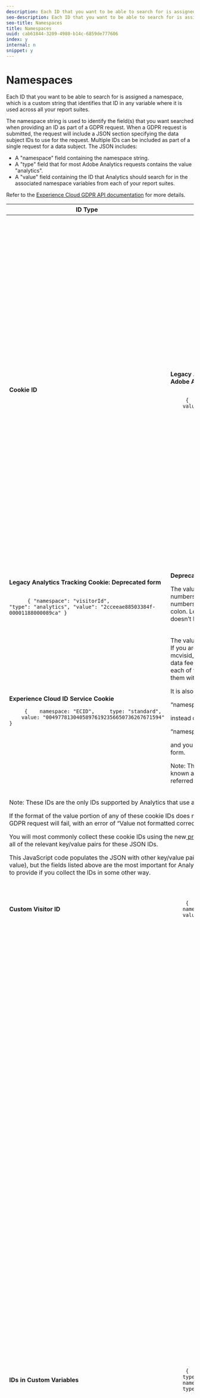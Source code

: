 ```yaml
---
description: Each ID that you want to be able to search for is assigned a namespace, which is a custom string that identifies that ID in any variable where it is used across all your report suites.
seo-description: Each ID that you want to be able to search for is assigned a namespace, which is a custom string that identifies that ID in any variable where it is used across all your report suites.
seo-title: Namespaces
title: Namespaces
uuid: cab61844-3209-4980-b14c-6859de777606
index: y
internal: n
snippet: y
---
```


# Namespaces

Each ID that you want to be able to search for is assigned a namespace, which is a custom string that identifies that ID in any variable where it is used across all your report suites.

The namespace string is used to identify the field(s) that you want searched when providing an ID as part of a GDPR request. When a GDPR request is submitted, the request will include a JSON section specifying the data subject IDs to use for the request. Multiple IDs can be included as part of a single request for a data subject. The JSON includes:

* A "namespace" field containing the namespace string. 
* A "type" field that for most Adobe Analytics requests contains the value "analytics". 
* A "value" field containing the ID that Analytics should search for in the associated namespace variables from each of your report suites.

Refer to the [Experience Cloud GDPR API documentation](https://www.adobe.io/apis/cloudplatform/gdpr/docs/alldocs.html#!api-specification/markdown/narrative/gdpr/use-cases/gdpr-api-overview.md) for more details. 

<table id="table_A32B4BD12A26447C8A09928B246B4AE0"> 
 <thead> 
  <tr> 
   <th colname="col1" class="entry"> ID Type </th> 
   <th colname="col2" class="entry"> Code Sample </th> 
   <th colname="col3" class="entry"> Notes </th> 
  </tr>
 </thead>
 <tbody> 
  <tr> 
   <td colname="col1" morerows="3"> <p><b>Cookie ID</b> </p> </td> 
   <td colname="col2"> <p><b>Legacy Analytics Tracking Cookie, also known as the Adobe Analytics ID (AAID):</b> </p> 
    <code>
     {&nbsp;&nbsp;&nbsp;&nbsp;namespace:&nbsp;"AAID",&nbsp;&nbsp;&nbsp;&nbsp;type:&nbsp;"standard", &nbsp;&nbsp;&nbsp;&nbsp;value:&nbsp;"2CCEEAE88503384F-1188000089CA"}
    </code> </td> 
   <td colname="col3"> <p>The value must be specified as two hexadecimal numbers separate by a dash. All hexadecimal digits that are alphabetic characters must be specified using upper case. The hexadecimal values should not have any leading zeros (note the difference from the same value specified in the deprecated form, where the leading zeros are required). </p> <p>It is also acceptable to use: </p> <p>“namespaceId”: 10 </p> <p>instead of or in addition to </p> <p>“namespace”: “AAID” </p> <p>and you may see some other Adobe products use that form. </p> </td> 
  </tr> 
  <tr> 
   <td colname="col2"> <p><b>Legacy Analytics Tracking Cookie: Deprecated form</b> </p> 
    <code>
     &nbsp;{ "namespace":&nbsp;"visitorId", "type":&nbsp;"analytics", "value": "2cceeae88503384f-00001188000089ca" }
    </code> </td> 
   <td colname="col3"> <p><b>Deprecated form:</b> </p> <p>The value should be specified as two 16-digit hexadecimal numbers or as two 19-digit decimal numbers. The numbers should be separated by a dash, underscore or colon. Leading zeros should be added if either number doesn’t have enough digits. </p> </td> 
  </tr> 
  <tr> 
   <td colname="col2"> <p><b>Experience Cloud ID Service Cookie</b> </p> 
    <code>     {&nbsp;&nbsp;&nbsp;&nbsp;namespace:&nbsp;"ECID", &nbsp;&nbsp;&nbsp;&nbsp;type:&nbsp;"standard", &nbsp;&nbsp;&nbsp;&nbsp;value:&nbsp;"00497781304058976192356650736267671594" }
    </code> </td> 
   <td colname="col3"> <p>The value must be specified as a 38-digit decimal number. If you are pulling this number from the two mcvisid_high/low or post_msvisid_high/low columns from a data feed or Data Warehouse report, you must zero pad each of the two numbers to 19 digits and then concatenate them with the high value first. </p> <p>It is also acceptable to use: </p> <p>“namespaceId”: 4 </p> <p>instead of or in addition to </p> <p>“namespace”: “ECID” </p> <p>and you may see some other Adobe products use that form. </p> <p>Note:  The Experience Cloud ID (ECID) was previously known as the Marketing Cloud ID (MCID), and is still referred to by that name in some existing documentation. </p> </td> 
  </tr> 
  <tr> 
   <td colspan="2"> <p>Note:  These IDs are the only IDs supported by Analytics that use a "type" value other than "analytics". </p> <p>If the format of the value portion of any of these cookie IDs does not follow the format described for that ID, then the GDPR request will fail, with an error of “Value not formatted correctly.” </p> <p>You will most commonly collect these cookie IDs using the new<a href="https://www.adobe.io/apis/cloudplatform/gdpr/services/allservices.html#!api-specification/markdown/narrative/gdpr/use-cases/adobe-privacy-library.md" format="html" scope="external"> privacy JavaScript</a>, which will automatically provide all of the relevant key/value pairs for these JSON IDs. </p> <p>This JavaScript code populates the JSON with other key/value pairs besides those listed above (namespace, type, value), but the fields listed above are the most important for Analytics GDPR processing and the only ones you need to provide if you collect the IDs in some other way. </p> </td> 
  </tr> 
  <tr> 
   <td colname="col1"> <p><b>Custom Visitor ID</b> </p> </td> 
   <td colname="col2"> 
    <code>
     { &nbsp;&nbsp;&nbsp;&nbsp;namespace:&nbsp;"customVisitorID",&nbsp;&nbsp;&nbsp;&nbsp;type:&nbsp;"analytics", &nbsp;&nbsp;&nbsp;&nbsp;value:&nbsp;"&lt;ID&gt;" }
    </code> </td> 
   <td colname="col3"> <p>The namespace is also predefined for the custom visitor ID. </p> </td> 
  </tr> 
  <tr> 
   <td colname="col1"> <p><b>IDs in Custom Variables</b> </p> </td> 
   <td colname="col2"> 
    <code>
     {&nbsp;&nbsp;&nbsp;&nbsp;namespace:&nbsp;"Email&nbsp;Address", &nbsp;&nbsp;&nbsp;&nbsp;type:&nbsp;"analytics", &nbsp;&nbsp;&nbsp;&nbsp;value:&nbsp;"john@xyz.com" }, { &nbsp;&nbsp;&nbsp;&nbsp;namespace:&nbsp;"CRM&nbsp;ID", &nbsp;&nbsp;&nbsp;&nbsp;type:&nbsp;"analytics",&nbsp;&nbsp;&nbsp;&nbsp;value:&nbsp;"123456-ABCD" }
    </code> </td> 
   <td colname="col3"> <p>For IDs in custom traffic or conversion variables (props or eVars), you should label the variable with an ID-DEVICE or ID-PERSON label and then assign your own namespace name to that type of ID. See <a href="../../admin/c-data-governance/gdpr-labels.md#section_F0A47AF8DA384A26BD56032D0ABFD2D7" format="dita" scope="local"> Provide a Namespace when Labeling a Variable as ID-DEVICE or ID-PERSON</a>. </p> <p>You can also see namespaces that you have previously defined for other variables or report suites and reuse one of those, so that the same namespace can easily be used for all your report suites that store that type of ID. It is also possible to assign the same namespace to multiple variables within a report suite. For example, some customers store a CRM ID in a traffic variable and a conversion variable (depending on the page, it is sometimes in one or the other or both), and they could assign the namespace "CRM ID" to both variables. </p> <p>Note: You cannot use the friendly name of a variable (the name displayed in the reporting UI) or the variable’s number (such as eVar12) when specifying the namespace to the GDPR API, unless this is also the namespace you specified when applying the ID-DEVICE or ID-PERSON label to this variable. Using a namespace rather than a friendly name allows the same user identity block to specify the correct variable for multiple report suites in these cases: 
     <ul id="ul_37B6E2451A68456D8B94B8F601C012BA"> 
      <li id="li_EC4B0A1830FD46FA9B7CF6EDBA5A9E89">The ID is in different eVars in some of the report suites, or </li> 
      <li id="li_A006C5FF3B784B04B3D992D1E81493C6">The friendly names don’t match (such as when the friendly name has been localized for a specific report suite) </li> 
     </ul> </p> </td> 
  </tr> 
 </tbody> 
</table>

For more information, see [Provide a Namespace when Labeling a Variable as ID-DEVICE or ID-PERSON](../../admin/c-data-governance/gdpr-labels.md#section_F0A47AF8DA384A26BD56032D0ABFD2D7). 
